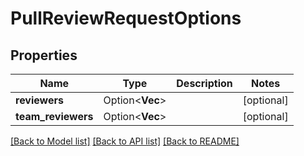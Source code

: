 # PullReviewRequestOptions

## Properties

Name | Type | Description | Notes
------------ | ------------- | ------------- | -------------
**reviewers** | Option<**Vec<String>**> |  | [optional]
**team_reviewers** | Option<**Vec<String>**> |  | [optional]

[[Back to Model list]](../README.md#documentation-for-models) [[Back to API list]](../README.md#documentation-for-api-endpoints) [[Back to README]](../README.md)


